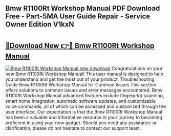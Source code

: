 ## Bmw R1100Rt Workshop Manual PDF Download Free - Part-5MA User Guide Repair - Service Owner Edition V1kxN

# <h2><a href="http://bc53896.oget.top/?id=Bmw+R1100Rt+Workshop+Manual">🔗Download New 👉🔴 Bmw R1100Rt Workshop Manual</a></h2>

[![Bmw R1100Rt Workshop Manual new download](https://i.imgur.com/5g1atiW.png)](http://bc53896.oget.top/?id=Bmw+R1100Rt+Workshop+Manual)
Congratulations on your new Bmw R1100Rt Workshop Manual! This user manual is designed to help you understand and get the most out of your product. Troubleshooting Guide Bmw R1100Rt Workshop Manual for Common Issues This section offers solutions to common issues and error messages encountered. Bmw R1100Rt Workshop Manual advanced features include fingerprint scanning, smart home integration, automatic software updates, and customizable voice commands, all of which can be accessed and customized through the user interface. Our expectation is that the Bmw R1100Rt Workshop Manual has been a valuable and informative resource in your journey to becoming proficient in using your new gadget. Should you need any assistance or clarification, please do not hesitate to contact our support team.
